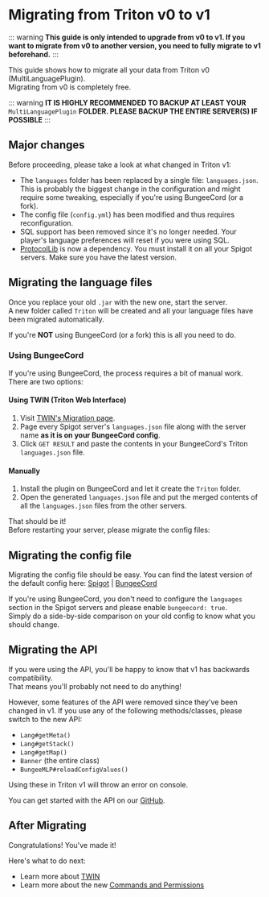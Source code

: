 # Migrating from Triton v0 to v1

::: warning
**This guide is only intended to upgrade from v0 to v1. If you want to migrate from v0 to another version, you need to fully migrate to v1 beforehand.**
:::

This guide shows how to migrate all your data from Triton v0 (MultiLanguagePlugin).  
Migrating from v0 is completely free.

::: warning
**IT IS HIGHLY RECOMMENDED TO BACKUP AT LEAST YOUR** `MultiLanguagePlugin` **FOLDER. PLEASE BACKUP
THE ENTIRE SERVER(S) IF POSSIBLE**
:::

## Major changes

Before proceeding, please take a look at what changed in Triton v1:

- The `languages` folder has been replaced by a single file: `languages.json`. This is probably the biggest change in the configuration and might require some tweaking, especially if you're using BungeeCord (or a fork).
- The config file (`config.yml`) has been modified and thus requires reconfiguration.
- SQL support has been removed since it's no longer needed. Your player's language preferences will reset if you were using SQL.
- [ProtocolLib](https://www.spigotmc.org/resources/protocollib.1997/) is now a dependency. You must install it on all your Spigot servers. Make sure you have the latest version.

## Migrating the language files

Once you replace your old `.jar` with the new one, start the server.  
A new folder called `Triton` will be created and all your language files have been migrated automatically.

If you're **NOT** using BungeeCord (or a fork) this is all you need to do.

### Using BungeeCord

If you're using BungeeCord, the process requires a bit of manual work.  
There are two options:

#### Using TWIN (Triton Web Interface)

1. Visit [TWIN's Migration page](https://twin.rexcantor64.com/migrate).
2. Page every Spigot server's `languages.json` file along with the server name **as it is on your BungeeCord config**.
3. Click `GET RESULT` and paste the contents in your BungeeCord's Triton `languages.json` file.

#### Manually

1. Install the plugin on BungeeCord and let it create the `Triton` folder.
2. Open the generated `languages.json` file and put the merged contents of all the `languages.json` files from the other servers.

That should be it!  
Before restarting your server, please migrate the config files:

## Migrating the config file

Migrating the config file should be easy. You can find the latest version of the default config here: [Spigot](https://github.com/tritonmc/Triton/blob/3f91979f8a223ce778e4af7fb659a44f909fe9a0/config.yml) | [BungeeCord](https://github.com/tritonmc/Triton/blob/3f91979f8a223ce778e4af7fb659a44f909fe9a0/bungee_config.yml)

If you're using BungeeCord, you don't need to configure the `languages` section in the Spigot servers and please enable `bungeecord: true`.  
Simply do a side-by-side comparison on your old config to know what you should change.

## Migrating the API

If you were using the API, you'll be happy to know that v1 has backwards compatibility.  
That means you'll probably not need to do anything!

However, some features of the API were removed since they've been changed in v1. If you use any of the following methods/classes, please switch to the new API:

- `Lang#getMeta()`
- `Lang#getStack()`
- `Lang#getMap()`
- `Banner` (the entire class)
- `BungeeMLP#reloadConfigValues()`

Using these in Triton v1 will throw an error on console.

You can get started with the API on our [GitHub](https://triton.rexcantor64.com/api).

## After Migrating

Congratulations! You've made it!

Here's what to do next:

- Learn more about [TWIN](../concepts/twin.md)
- Learn more about the new [Commands and Permissions](../concepts/commands-permissions.md)
